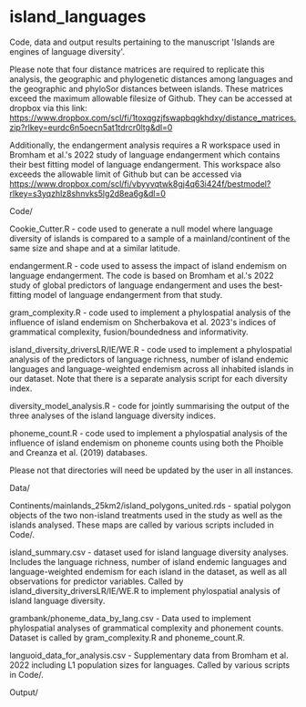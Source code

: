 # island_languages
Code, data and output results pertaining to the manuscript 'Islands are engines of language diversity'.

Please note that four distance matrices are required to replicate this analysis, the geographic and phylogenetic distances among languages and the geographic and phyloSor distances between islands. These matrices exceed the maximum allowable filesize of Github. They can be accessed at dropbox via this link: https://www.dropbox.com/scl/fi/1toxqgzjfswapbqgkhdxy/distance_matrices.zip?rlkey=eurdc6n5oecn5at1tdrcr0ltg&dl=0 

Additionally, the endangerment analysis requires a R workspace used in Bromham et al.'s 2022 study of language endangerment which contains their best fitting model of language endangerment. This workspace also exceeds the allowable limit of Github but can be accessed via https://www.dropbox.com/scl/fi/vbyyvqtwk8gj4q63i424f/bestmodel?rlkey=s3yqzhlz8shnvks5lg2d8ea6g&dl=0  

Code/

Cookie_Cutter.R - code used to generate a null model where language diversity of islands is compared to a sample of a mainland/continent of the same size and shape and at a similar latitude.

endangerment.R - code used to assess the impact of island endemism on language endangerment. The code is based on Bromham et al.'s 2022 study of global predictors of language endangerment and uses the best-fitting model of language endangerment from that study. 

gram_complexity.R - code used to implement a phylospatial analysis of the influence of island endemism on Shcherbakova et al. 2023's indices of grammatical complexity, fusion/boundedness and informativity.

island_diversity_driversLR/IE/WE.R - code used to implement a phylospatial analysis of the predictors of language richness, number of island endemic languages and language-weighted endemism across all inhabited islands in our dataset. Note that there is a separate analysis script for each diversity index.

diversity_model_analysis.R - code for jointly summarising the output of the three analyses of the island language diversity indices.

phoneme_count.R - code used to implement a phylospatial analysis of the influence of island endemism on phoneme counts using both the Phoible and Creanza et al. (2019) databases.

Please not that directories will need be updated by the user in all instances. 

Data/

Continents/mainlands_25km2/island_polygons_united.rds - spatial polygon objects of the two non-island treatments used in the study as well as the islands analysed. These maps are called by various scripts included in Code/.

island_summary.csv - dataset used for island language diversity analyses. Includes the language richness, number of island endemic languages and language-weighted endemism for each island in the dataset, as well as all observations for predictor variables. Called by island_diversity_driversLR/IE/WE.R to implement phylospatial analysis of island language diversity. 

grambank/phoneme_data_by_lang.csv - Data used to implement phylospatial analyses of grammatical complexity and phonement counts. Dataset is called by gram_complexity.R and phoneme_count.R.

languoid_data_for_analysis.csv - Supplementary data from Bromham et al. 2022 including L1 population sizes for languages. Called by various scripts in Code/.

Output/




